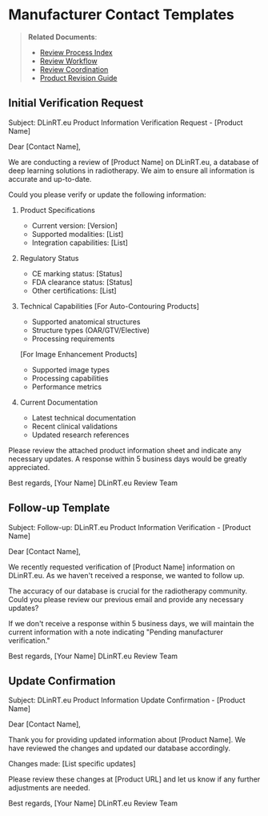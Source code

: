 # Manufacturer Contact Templates

> **Related Documents**:
> - [Review Process Index](./REVIEW_INDEX.md)
> - [Review Workflow](./REVIEW_WORKFLOW.md)
> - [Review Coordination](./REVIEW_COORDINATION.md)
> - [Product Revision Guide](./PRODUCTS_REVISION.md)

## Initial Verification Request

Subject: DLinRT.eu Product Information Verification Request - [Product Name]

Dear [Contact Name],

We are conducting a review of [Product Name] on DLinRT.eu, a database of deep learning solutions in radiotherapy. We aim to ensure all information is accurate and up-to-date.

Could you please verify or update the following information:

1. Product Specifications
   - Current version: [Version]
   - Supported modalities: [List]
   - Integration capabilities: [List]

2. Regulatory Status
   - CE marking status: [Status]
   - FDA clearance status: [Status]
   - Other certifications: [List]

3. Technical Capabilities
   [For Auto-Contouring Products]
   - Supported anatomical structures
   - Structure types (OAR/GTV/Elective)
   - Processing requirements

   [For Image Enhancement Products]
   - Supported image types
   - Processing capabilities
   - Performance metrics

4. Current Documentation
   - Latest technical documentation
   - Recent clinical validations
   - Updated research references

Please review the attached product information sheet and indicate any necessary updates. A response within 5 business days would be greatly appreciated.

Best regards,
[Your Name]
DLinRT.eu Review Team

## Follow-up Template

Subject: Follow-up: DLinRT.eu Product Information Verification - [Product Name]

Dear [Contact Name],

We recently requested verification of [Product Name] information on DLinRT.eu. As we haven't received a response, we wanted to follow up.

The accuracy of our database is crucial for the radiotherapy community. Could you please review our previous email and provide any necessary updates?

If we don't receive a response within 5 business days, we will maintain the current information with a note indicating "Pending manufacturer verification."

Best regards,
[Your Name]
DLinRT.eu Review Team

## Update Confirmation

Subject: DLinRT.eu Product Information Update Confirmation - [Product Name]

Dear [Contact Name],

Thank you for providing updated information about [Product Name]. We have reviewed the changes and updated our database accordingly.

Changes made:
[List specific updates]

Please review these changes at [Product URL] and let us know if any further adjustments are needed.

Best regards,
[Your Name]
DLinRT.eu Review Team
